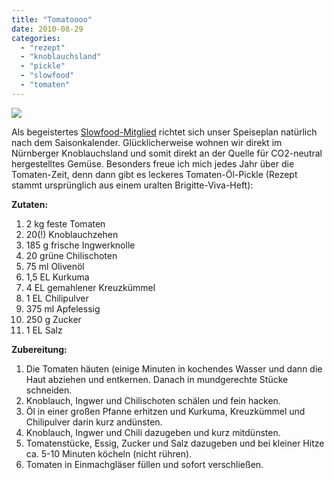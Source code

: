 ```yaml
---
title: "Tomatoooo"
date: 2010-08-29
categories: 
  - "rezept"
  - "knoblauchsland"
  - "pickle"
  - "slowfood"
  - "tomaten"
---
```


![](./images/tomatooo.jpg)

Als begeistertes [Slowfood-Mitglied](http://slowfood.de/) richtet sich unser Speiseplan natürlich nach dem Saisonkalender. Glücklicherweise wohnen wir direkt im Nürnberger Knoblauchsland und somit direkt an der Quelle für CO2-neutral hergestelltes Gemüse. Besonders freue ich mich jedes Jahr über die Tomaten-Zeit, denn dann gibt es leckeres Tomaten-Öl-Pickle (Rezept stammt ursprünglich aus einem uralten Brigitte-Viva-Heft):

<!-- more -->

**Zutaten:**

1. 2 kg feste Tomaten
2. 20(!) Knoblauchzehen
3. 185 g frische Ingwerknolle
4. 20 grüne Chilischoten
5. 75 ml Olivenöl
6. 1,5 EL Kurkuma
7. 4 EL gemahlener Kreuzkümmel
8. 1 EL Chilipulver
9. 375 ml Apfelessig
10. 250 g Zucker
11. 1 EL Salz

**Zubereitung:**

1. Die Tomaten häuten (einige Minuten in kochendes Wasser und dann die Haut abziehen und entkernen. Danach in mundgerechte Stücke schneiden.
2. Knoblauch, Ingwer und Chilischoten schälen und fein hacken.
3. Öl in einer großen Pfanne erhitzen und Kurkuma, Kreuzkümmel und Chilipulver darin kurz andünsten.
4. Knoblauch, Ingwer und Chili dazugeben und kurz mitdünsten.
5. Tomatenstücke, Essig, Zucker und Salz dazugeben und bei kleiner Hitze ca. 5-10 Minuten köcheln (nicht rühren).
6. Tomaten in Einmachgläser füllen und sofort verschließen.
